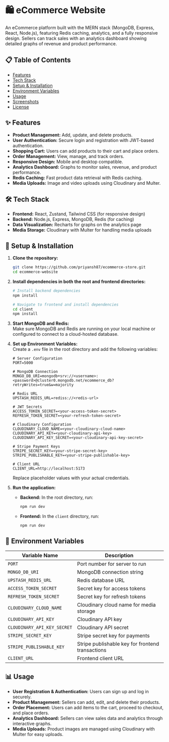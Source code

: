 
# 🛍️ eCommerce Website

An eCommerce platform built with the MERN stack (MongoDB, Express, React, Node.js), featuring Redis caching, analytics, and a fully responsive design. Sellers can track sales with an analytics dashboard showing detailed graphs of revenue and product performance.

## 📋 Table of Contents
- [Features](#features)
- [Tech Stack](#tech-stack)
- [Setup & Installation](#setup--installation)
- [Environment Variables](#environment-variables)
- [Usage](#usage)
- [Screenshots](#screenshots)
- [License](#license)

## ✨ Features
- **Product Management:** Add, update, and delete products.
- **User Authentication:** Secure login and registration with JWT-based authentication.
- **Shopping Cart:** Users can add products to their cart and place orders.
- **Order Management:** View, manage, and track orders.
- **Responsive Design:** Mobile and desktop compatible.
- **Analytics Dashboard:** Graphs to monitor sales, revenue, and product performance.
- **Redis Caching:** Fast product data retrieval with Redis caching.
- **Media Uploads:** Image and video uploads using Cloudinary and Multer.

## 🛠️ Tech Stack
- **Frontend:** React, Zustand, Tailwind CSS (for responsive design)
- **Backend:** Node.js, Express, MongoDB, Redis (for caching)
- **Data Visualization:** Recharts for graphs on the analytics page
- **Media Storage:** Cloudinary with Multer for handling media uploads

## 🚀 Setup & Installation

1. **Clone the repository:**
   ```bash
   git clone https://github.com/priyansh87/ecommerce-store.git
   cd ecommerce-website
   ```

2. **Install dependencies in both the root and frontend directories:**
   ```bash
   # Install backend dependencies
   npm install

   # Navigate to frontend and install dependencies
   cd client
   npm install
   ```

3. **Start MongoDB and Redis:**  
   Make sure MongoDB and Redis are running on your local machine or configured to connect to a cloud-hosted database.

4. **Set up Environment Variables:**  
   Create a `.env` file in the root directory and add the following variables:

   ```env
   # Server Configuration
   PORT=5000

   # MongoDB Connection
   MONGO_DB_URI=mongodb+srv://<username>:<password>@cluster0.mongodb.net/ecommerce_db?retryWrites=true&w=majority

   # Redis URL
   UPSTASH_REDIS_URL=rediss://<redis-url>

   # JWT Secrets
   ACCESS_TOKEN_SECRET=<your-access-token-secret>
   REFRESH_TOKEN_SECRET=<your-refresh-token-secret>

   # Cloudinary Configuration
   CLOUDINARY_CLOUD_NAME=<your-cloudinary-cloud-name>
   CLOUDINARY_API_KEY=<your-cloudinary-api-key>
   CLOUDINARY_API_KEY_SECRET=<your-cloudinary-api-key-secret>

   # Stripe Payment Keys
   STRIPE_SECRET_KEY=<your-stripe-secret-key>
   STRIPE_PUBLISHABLE_KEY=<your-stripe-publishable-key>

   # Client URL
   CLIENT_URL=http://localhost:5173
   ```

   Replace placeholder values with your actual credentials.

5. **Run the application:**
   - **Backend:** In the root directory, run:
     ```bash
     npm run dev
     ```
   - **Frontend:** In the `client` directory, run:
     ```bash
     npm run dev
     ```

## 🔐 Environment Variables

| Variable Name             | Description                                       |
|---------------------------|---------------------------------------------------|
| `PORT`                    | Port number for server to run                     |
| `MONGO_DB_URI`            | MongoDB connection string                         |
| `UPSTASH_REDIS_URL`       | Redis database URL                                |
| `ACCESS_TOKEN_SECRET`     | Secret key for access tokens                      |
| `REFRESH_TOKEN_SECRET`    | Secret key for refresh tokens                     |
| `CLOUDINARY_CLOUD_NAME`   | Cloudinary cloud name for media storage           |
| `CLOUDINARY_API_KEY`      | Cloudinary API key                                |
| `CLOUDINARY_API_KEY_SECRET` | Cloudinary API secret                           |
| `STRIPE_SECRET_KEY`       | Stripe secret key for payments                    |
| `STRIPE_PUBLISHABLE_KEY`  | Stripe publishable key for frontend transactions  |
| `CLIENT_URL`              | Frontend client URL                               |

## 📊 Usage
- **User Registration & Authentication:** Users can sign up and log in securely.
- **Product Management:** Sellers can add, edit, and delete their products.
- **Order Placement:** Users can add items to the cart, proceed to checkout, and place orders.
- **Analytics Dashboard:** Sellers can view sales data and analytics through interactive graphs.
- **Media Uploads:** Product images are managed using Cloudinary with Multer for easy uploads.


